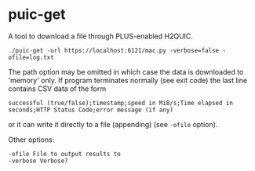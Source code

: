 # puic-get

A tool to download a file through PLUS-enabled H2QUIC. 

```
./puic-get -url https://localhost:6121/mac.py -verbose=false -ofile=log.txt
```

The path option may be omitted in which case the data is downloaded to 'memory' only. 
If program terminates normally (see exit code) the last line contains CSV data of the form

```
successful (true/false);timestamp;speed in MiB/s;Time elapsed in seconds;HTTP Status Code;error message (if any)
```

or it can write it directly to a file (appending) (see `-ofile` option). 

Other options:

```
-ofile File to output results to
-verbose Verbose?
```
